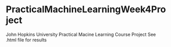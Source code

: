 # PracticalMachineLearningWeek4Project
John Hopkins University Practical Macine Learning Course Project
See .html file for results
